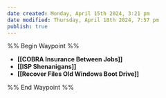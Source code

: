 ```yaml
---
date created: Monday, April 15th 2024, 3:21 pm
date modified: Thursday, April 18th 2024, 7:57 pm
publish: true
---
```


%% Begin Waypoint %%
- **[[COBRA Insurance Between Jobs]]**
- **[[ISP Shenanigans]]**
- **[[Recover Files Old Windows Boot Drive]]**

%% End Waypoint %%